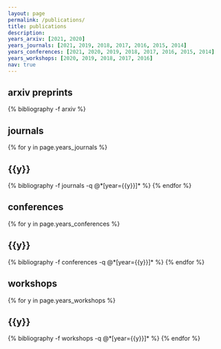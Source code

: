 ```yaml
---
layout: page
permalink: /publications/
title: publications
description: 
years_arxiv: [2021, 2020]
years_journals: [2021, 2019, 2018, 2017, 2016, 2015, 2014]
years_conferences: [2021, 2020, 2019, 2018, 2017, 2016, 2015, 2014]
years_workshops: [2020, 2019, 2018, 2017, 2016]
nav: true
---
```


## arxiv preprints

<div class="publications">

{% bibliography -f arxiv %}

</div>

## journals

<div class="publications">

{% for y in page.years_journals %}
  <h2 class="year">{{y}}</h2>
  {% bibliography -f journals -q @*[year={{y}}]* %}
{% endfor %}

</div>


## conferences

<div class="publications">

{% for y in page.years_conferences %}
  <h2 class="year">{{y}}</h2>
  {% bibliography -f conferences -q @*[year={{y}}]* %}
{% endfor %}

</div>


## workshops

<div class="publications">


{% for y in page.years_workshops %}
  <h2 class="year">{{y}}</h2>
  {% bibliography -f workshops -q @*[year={{y}}]* %}
{% endfor %}

</div>
